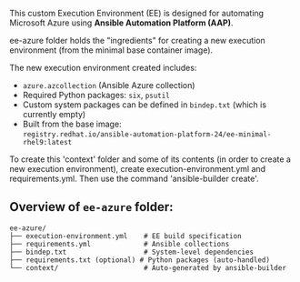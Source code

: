 This custom Execution Environment (EE) is designed for automating Microsoft Azure using **Ansible Automation Platform (AAP)**.

ee-azure folder holds the "ingredients" for creating a new execution environment (from the minimal base container image).

The new execution environment created includes:
- `azure.azcollection` (Ansible Azure collection)
- Required Python packages: `six`, `psutil`
- Custom system packages can be defined in `bindep.txt` (which is currently empty)
- Built from the base image:  
  `registry.redhat.io/ansible-automation-platform-24/ee-minimal-rhel9:latest`

To create this 'context' folder and some of its contents (in order to create a new execution environment), create execution-environment.yml and requirements.yml. Then use the command 'ansible-builder create'.

## Overview of `ee-azure` folder:

```text
ee-azure/
├── execution-environment.yml    # EE build specification
├── requirements.yml             # Ansible collections
├── bindep.txt                   # System-level dependencies
├── requirements.txt (optional) # Python packages (auto-handled)
└── context/                     # Auto-generated by ansible-builder
